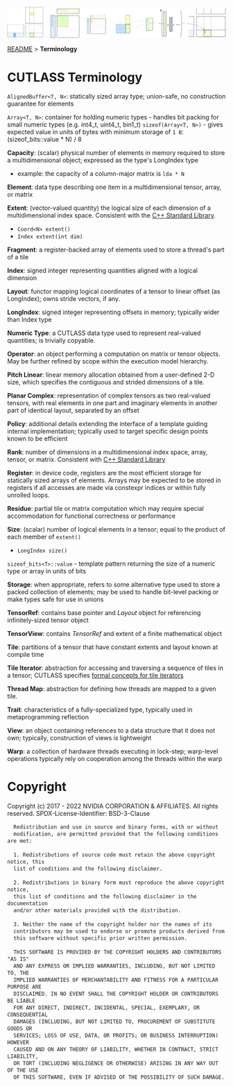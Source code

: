 ![ALT](/media/images/gemm-hierarchy-with-epilogue-no-labels.png "CUTLASS Terminology")

[README](/README.md#documentation) > **Terminology**

# CUTLASS Terminology

`AlignedBuffer<T, N>`: statically sized array type; union-safe, no construction guarantee for elements

`Array<T, N>`: container for holding numeric types - handles bit packing for small numeric types (e.g. int4_t, uint4_t, bin1_t)
  `sizeof(Array<T, N>)` - gives expected value in units of bytes with minimum storage of `1 B`: (sizeof_bits<T>::value * N) / 8

**Capacity**: (scalar) physical number of elements in memory required to store a multidimensional object; expressed as the type's LongIndex type
  - example: the capacity of a column-major matrix is `lda * N`

**Element**: data type describing one item in a multidimensional tensor, array, or matrix

**Extent**: (vector-valued quantity) the logical size of each dimension of a multidimensional index space. Consistent with the [C++ Standard Library](https://en.cppreference.com/w/cpp/types/extent).
  - `Coord<N> extent()`
  - `Index extent(int dim)`

**Fragment**: a register-backed array of elements used to store a thread's part of a tile

**Index**: signed integer representing quantities aligned with a logical dimension

**Layout**: functor mapping logical coordinates of a tensor to linear offset (as LongIndex); owns stride vectors, if any. 

**LongIndex**: signed integer representing offsets in memory; typically wider than Index type

**Numeric Type**: a CUTLASS data type used to represent real-valued quantities; is trivially copyable.

**Operator**: an object performing a computation on matrix or tensor objects. May be further refined by scope within the execution model hierarchy.

**Pitch Linear**: linear memory allocation obtained from a user-defined 2-D size, which specifies the 
contiguous and strided dimensions of a tile. 

**Planar Complex**: representation of complex tensors as two real-valued tensors, with real elements in one part and imaginary elements in another part of identical layout, separated by an offset

**Policy**: additional details extending the interface of a template guiding internal implementation; 
  typically used to target specific design points known to be efficient

**Rank**: number of dimensions in a multidimensional index space, array, tensor, or matrix. Consistent with 
  [C++ Standard Library](https://en.cppreference.com/w/cpp/types/rank)

**Register**: in device code, registers are the most efficient storage for statically sized arrays of elements.
  Arrays may be expected to be stored in registers if all accesses are made via constexpr indices or within
  fully unrolled loops.

**Residue**: partial tile or matrix computation which may require special accommodation for functional correctness or performance

**Size**: (scalar) number of logical elements in a tensor; equal to the product of each member of `extent()`
  - `LongIndex size()`

`sizeof_bits<T>::value` - template pattern returning the size of a numeric type or array in units of bits

**Storage**: when appropriate, refers to some alternative type used to store a packed collection of elements; 
  may be used to handle bit-level packing or make types safe for use in unions

**TensorRef**: contains base pointer and _Layout_ object for referencing infinitely-sized tensor object

**TensorView**: contains _TensorRef_ and extent of a finite mathematical object

**Tile**: partitions of a tensor that have constant extents and layout known at compile time

**Tile Iterator**: abstraction for accessing and traversing a sequence of tiles in a tensor; CUTLASS specifies 
  [formal concepts for tile iterators](tile_iterator_concept.md)

**Thread Map**: abstraction for defining how threads are mapped to a given tile.

**Trait**: characteristics of a fully-specialized type, typically used in metaprogramming reflection

**View**: an object containing references to a data structure that it does not own; typically, construction of views is lightweight

**Warp**: a collection of hardware threads executing in lock-step; warp-level operations typically rely on cooperation among the threads within the warp

# Copyright

Copyright (c) 2017 - 2022 NVIDIA CORPORATION & AFFILIATES. All rights reserved.
SPDX-License-Identifier: BSD-3-Clause

```
  Redistribution and use in source and binary forms, with or without
  modification, are permitted provided that the following conditions are met:

  1. Redistributions of source code must retain the above copyright notice, this
  list of conditions and the following disclaimer.

  2. Redistributions in binary form must reproduce the above copyright notice,
  this list of conditions and the following disclaimer in the documentation
  and/or other materials provided with the distribution.

  3. Neither the name of the copyright holder nor the names of its
  contributors may be used to endorse or promote products derived from
  this software without specific prior written permission.

  THIS SOFTWARE IS PROVIDED BY THE COPYRIGHT HOLDERS AND CONTRIBUTORS "AS IS"
  AND ANY EXPRESS OR IMPLIED WARRANTIES, INCLUDING, BUT NOT LIMITED TO, THE
  IMPLIED WARRANTIES OF MERCHANTABILITY AND FITNESS FOR A PARTICULAR PURPOSE ARE
  DISCLAIMED. IN NO EVENT SHALL THE COPYRIGHT HOLDER OR CONTRIBUTORS BE LIABLE
  FOR ANY DIRECT, INDIRECT, INCIDENTAL, SPECIAL, EXEMPLARY, OR CONSEQUENTIAL
  DAMAGES (INCLUDING, BUT NOT LIMITED TO, PROCUREMENT OF SUBSTITUTE GOODS OR
  SERVICES; LOSS OF USE, DATA, OR PROFITS; OR BUSINESS INTERRUPTION) HOWEVER
  CAUSED AND ON ANY THEORY OF LIABILITY, WHETHER IN CONTRACT, STRICT LIABILITY,
  OR TORT (INCLUDING NEGLIGENCE OR OTHERWISE) ARISING IN ANY WAY OUT OF THE USE
  OF THIS SOFTWARE, EVEN IF ADVISED OF THE POSSIBILITY OF SUCH DAMAGE.
```
